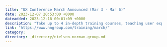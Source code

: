 ```yaml
---
title: "UX Conference March Announced (Mar 3 - Mar 6)"
date: 2023-12-07 20:53:00 +0000
dateadded: 2023-12-18 00:01:09 +0000
description: "Take up to 4 in-depth training courses, teaching user experience best practices for successful design. Conference focused on long-lasting skills for UX professionals. March 4 - 7, 2024 (Asia/AU), March 3-6, 2024 (Americas)."
link: "https://www.nngroup.com/training/march/"
category:
directory: _directory/nielsen-norman-group.md
---
```

